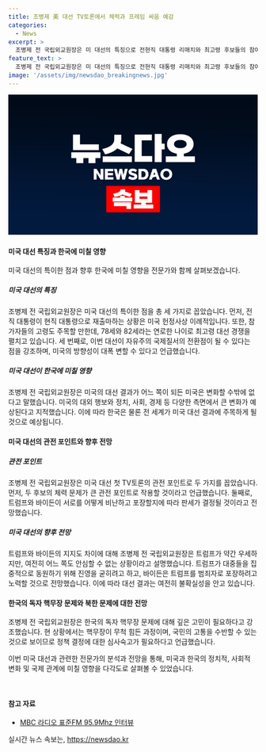 ```yaml
---
title: 조병제 美 대선 TV토론에서 체력과 프레임 싸움 예감
categories:
  - News
excerpt: >
  조병제 전 국립외교원장은 미 대선의 특징으로 전현직 대통령 리매치와 최고령 후보들의 참여를 강조했습니다. 미 대선은 자유주의 국제질서에 큰 전환점이 될 수 있다고 언급하며 트럼프와 바이든의 대결을 관전 포인트로 끌어냈습니다. 트럼프의 우세와 두 후보의 TV토론 관련 체력과 공격 포인트를 강조했으며, 트럼프 지지층의 이유와 국제 질서에 대한 분석을 전달했습니다. 트럼프 대통령 선출 시 대한민국의 핵무장에 대한 심각한 고민과 집중적인 질문이 필요하다고 강조했습니다.
feature_text: >
  조병제 전 국립외교원장은 미 대선의 특징으로 전현직 대통령 리매치와 최고령 후보들의 참여를 강조했습니다. 미 대선은 자유주의 국제질서에 큰 전환점이 될 수 있다고 언급하며 트럼프와 바이든의 대결을 관전 포인트로 끌어냈습니다. 트럼프의 우세와 두 후보의 TV토론 관련 체력과 공격 포인트를 강조했으며, 트럼프 지지층의 이유와 국제 질서에 대한 분석을 전달했습니다. 트럼프 대통령 선출 시 대한민국의 핵무장에 대한 심각한 고민과 집중적인 질문이 필요하다고 강조했습니다.
image: '/assets/img/newsdao_breakingnews.jpg'
---
```


<p><img src="/assets/img/newsdao_breakingnews.jpg" alt="koreaapp 속보" /></p>

<h4>미국 대선 특징과 한국에 미칠 영향</h4>

<p>미국 대선의 특이한 점과 향후 한국에 미칠 영향을 전문가와 함께 살펴보겠습니다.</p>

<h5><strong>미국 대선의 특징</strong></h5>

<p>조병제 전 국립외교원장은 미국 대선의 특이한 점을 총 세 가지로 꼽았습니다. 먼저, 전직 대통령이 현직 대통령으로 재출마하는 상황은 미국 헌정사상 이례적입니다. 또한, 참가자들의 고령도 주목할 만한데, 78세와 82세라는 연로한 나이로 최고령 대선 경쟁을 펼치고 있습니다. 세 번째로, 이번 대선이 자유주의 국제질서의 전환점이 될 수 있다는 점을 강조하며, 미국의 방향성이 대폭 변할 수 있다고 언급했습니다.</p>

<h5><strong>미국 대선이 한국에 미칠 영향</strong></h5>

<p>조병제 전 국립외교원장은 미국의 대선 결과가 어느 쪽이 되든 미국은 변화할 수밖에 없다고 말했습니다. 미국의 대외 행보와 정치, 사회, 경제 등 다양한 측면에서 큰 변화가 예상된다고 지적했습니다. 이에 따라 한국은 물론 전 세계가 미국 대선 결과에 주목하게 될 것으로 예상됩니다.</p>

<h4><strong>미국 대선의 관전 포인트와 향후 전망</strong></h4>

<h5><strong>관전 포인트</strong></h5>

<p>조병제 전 국립외교원장은 미국 대선 첫 TV토론의 관전 포인트로 두 가지를 꼽았습니다. 먼저, 두 후보의 체력 문제가 큰 관전 포인트로 작용할 것이라고 언급했습니다. 둘째로, 트럼프와 바이든이 서로를 어떻게 비난하고 포장할지에 따라 판세가 결정될 것이라고 전망했습니다.</p>

<h5><strong>미국 대선의 향후 전망</strong></h5>

<p>트럼프와 바이든의 지지도 차이에 대해 조병제 전 국립외교원장은 트럼프가 약간 우세하지만, 여전히 어느 쪽도 안심할 수 없는 상황이라고 설명했습니다. 트럼프가 대중들을 집중적으로 동원하기 위해 진영을 굳히려고 하고, 바이든은 트럼프를 범죄자로 포장하려고 노력할 것으로 전망했습니다. 이에 따라 대선 결과는 여전히 불확실성을 안고 있습니다.</p>

<h4><strong>한국의 독자 핵무장 문제와 북한 문제에 대한 전망</strong></h4>

<p>조병제 전 국립외교원장은 한국의 독자 핵무장 문제에 대해 깊은 고민이 필요하다고 강조했습니다. 현 상황에서는 핵무장이 무척 힘든 과정이며, 국민의 고통을 수반할 수 있는 것으로 보이므로 정책 결정에 대한 심사숙고가 필요하다고 언급했습니다.</p>

<p>이번 미국 대선과 관련한 전문가의 분석과 전망을 통해, 미국과 한국의 정치적, 사회적 변화 및 국제 관계에 미칠 영향을 다각도로 살펴볼 수 있었습니다.</p>

<p data-ke-size="size16">&nbsp;</p>

<h4><strong>참고 자료</strong></h4>

<ul>
<li><a href="https://www.imnews.com/">MBC 라디오 표준FM 95.9Mhz 인터뷰</a></li>
</ul>
실시간 뉴스 속보는, <a href="https://newsdao.kr" rel="dofollow">https://newsdao.kr</a>


